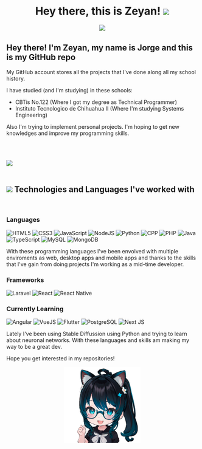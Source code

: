 <h1 align="center"><b>Hey there, this is Zeyan! </b><img src="https://media.giphy.com/media/hvRJCLFzcasrR4ia7z/giphy.gif" width="35"></h1>
<!--  -->
<p align="center">
  <a href="https://github.com/DenverCoder1/readme-typing-svg"><img src="https://readme-typing-svg.herokuapp.com?font=Montserrat&color=cyan&size=25&center=true&vCenter=true&width=600&height=100&lines=Jorge+Bugarini;++;Jr.+Full-Stack+Developer,;Systems+Engineering+Student,;Currently+Working,;Active+Stable+Diffusion+Learner"></a>
</p>

## Hey there! I'm Zeyan, my name is Jorge and this is my GitHub repo

My GitHub account stores all the projects that I've done along all my school history.

I have studied (and I'm studying) in these schools:

* CBTis No.122 (Where I got my degree as Technical Programmer)
* Instituto Tecnologico de Chihuahua II (Where I'm studying Systems Engineering) 

Also I'm trying to implement personal projects.
I'm hoping to get new knowledges and improve my programming skills.

<br><br>

<img src="https://user-images.githubusercontent.com/73097560/115834477-dbab4500-a447-11eb-908a-139a6edaec5c.gif"><br><br>

## <img src="https://media2.giphy.com/media/QssGEmpkyEOhBCb7e1/giphy.gif?cid=ecf05e47a0n3gi1bfqntqmob8g9aid1oyj2wr3ds3mg700bl&rid=giphy.gif" width ="25"><b> Technologies and Languages I've worked with</b>

<br>

### Languages

   ![HTML5](https://img.shields.io/badge/HTML5%20-%23E34F26.svg?style=for-the-badge&logo=html5&logoColor=white)
   ![CSS3](https://img.shields.io/badge/CSS%20-%231572B6.svg?style=for-the-badge&logo=css3&logoColor=white)
   ![JavaScript](https://img.shields.io/badge/JavaScript-323330?style=for-the-badge&logo=javascript&logoColor=F7DF1E)
   ![NodeJS](https://img.shields.io/badge/Node.js-43853D?style=for-the-badge&logo=node.js&logoColor=white)
   ![Python](https://img.shields.io/badge/Python-14354C?style=for-the-badge&logo=python&logoColor=white)
   ![CPP](https://img.shields.io/badge/C%2B%2B-00599C?style=for-the-badge&logo=c%2B%2B&logoColor=white)
   ![PHP](https://img.shields.io/badge/PHP-777BB4?style=for-the-badge&logo=php&logoColor=white)
   ![Java](https://img.shields.io/badge/Java-ED8B00?style=for-the-badge&logo=openjdk&logoColor=white)
   ![TypeScript](https://img.shields.io/badge/TypeScript-007ACC?style=for-the-badge&logo=typescript&logoColor=white)
   ![MySQL](https://img.shields.io/badge/mysql-4479A1.svg?style=for-the-badge&logo=mysql&logoColor=white)
   ![MongoDB](https://img.shields.io/badge/MongoDB-4EA94B?style=for-the-badge&logo=mongodb&logoColor=white)

With these programming languages I've been envolved with multiple enviroments as web, desktop apps and mobile apps and thanks to the skills that I've gain from doing projects I'm working as a mid-time developer.

### Frameworks

   ![Laravel](https://img.shields.io/badge/Laravel-FF2D20?style=for-the-badge&logo=laravel&logoColor=white)
   ![React](https://img.shields.io/badge/React-20232A?style=for-the-badge&logo=react&logoColor=61DAFB)
   ![React Native](https://img.shields.io/badge/React_Native-20232A?style=for-the-badge&logo=react&logoColor=61DAFB)

### Currently Learning

   ![Angular](https://img.shields.io/badge/Angular-DD0031?style=for-the-badge&logo=angular&logoColor=white)
   ![VueJS](https://img.shields.io/badge/Vue.js-35495E?style=for-the-badge&logo=vue.js&logoColor=4FC08D)
   ![Flutter](https://img.shields.io/badge/Flutter-02569B?style=for-the-badge&logo=flutter&logoColor=white)
   ![PostgreSQL](https://img.shields.io/badge/PostgreSQL-316192?style=for-the-badge&logo=postgresql&logoColor=white)
   ![Next JS](https://img.shields.io/badge/Next-black?style=for-the-badge&logo=next.js&logoColor=white)

Lately I've been using Stable Diffussion using Python and trying to learn about neuronal networks. 
With these languages and skills am making my way to be a great dev.

Hope you get interested in my repositories!

<p align="center"><img src="./ZeyanApproves.png" width="200"/></p>

<!---
DarkZeyan/DarkZeyan is a ✨ special ✨ repository because its `README.md` (this file) appears on your GitHub profile.
You can click the Preview link to take a look at your changes.
--->

